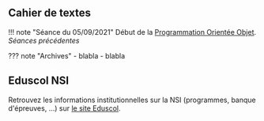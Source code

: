
## Cahier de textes

!!! note "Séance du 05/09/2021"
    Début de la [Programmation Orientée Objet](terminale_nsi/T2_Programmation/2.1_Programmation_Orientee_Objet/cours/).
*Séances précédentes*

??? note "Archives"
    - blabla
    - blabla




## Eduscol NSI 

Retrouvez les informations institutionnelles sur la NSI (programmes, banque d'épreuves, ...) sur [le site Eduscol](https://eduscol.education.fr/2068/programmes-et-ressources-en-numerique-et-sciences-informatiques-voie-g).
 
